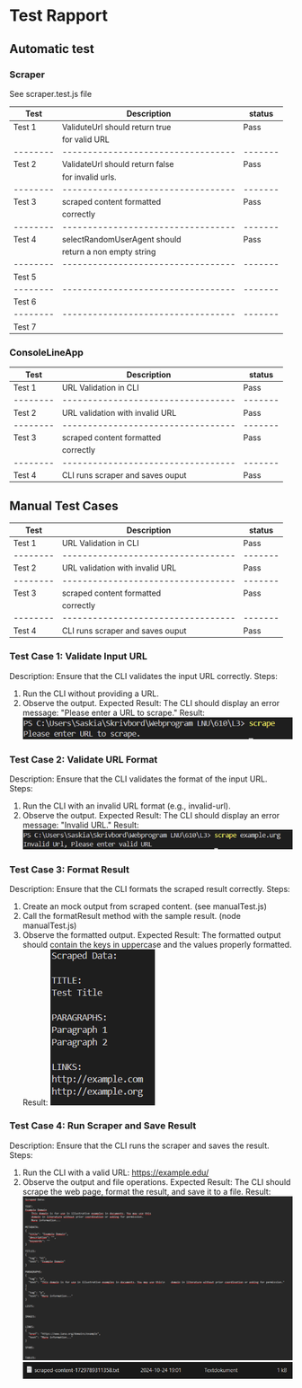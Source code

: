 # Test Rapport

## Automatic test

### Scraper 
See scraper.test.js file

| Test   | Description                      |status |
|--------|----------------------------------|-------|
| Test 1 | ValiduteUrl should return true   | Pass  |
|        | for valid URL                    |       |
|--------|----------------------------------|-------|
| Test 2 | ValidateUrl should return false  | Pass  |
|        | for invalid urls.                |       |
|--------|----------------------------------|-------|
| Test 3 | scraped content formatted        | Pass  |
|        | correctly                        |       |
|--------|----------------------------------|-------|
| Test 4 | selectRandomUserAgent should     | Pass  |
|        | return a non empty string        |       |
|--------|----------------------------------|-------|
| Test 5 |
|--------|----------------------------------|-------|
| Test 6 |
|--------|----------------------------------|-------|
| Test 7 |



### ConsoleLineApp
| Test   | Description                      | status|
|--------|----------------------------------|-------|
| Test 1 | URL Validation in CLI            | Pass  |
|--------|----------------------------------|-------|
| Test 2 | URL validation with invalid URL  | Pass  |
|--------|----------------------------------|-------|
| Test 3 | scraped content formatted        | Pass  |
|        | correctly                        |       |
|--------|----------------------------------|-------|
| Test 4 | CLI runs scraper and saves ouput | Pass  |




## Manual Test Cases

| Test   | Description                      | status|
|--------|----------------------------------|-------|
| Test 1 | URL Validation in CLI            | Pass  |
|--------|----------------------------------|-------|
| Test 2 | URL validation with invalid URL  | Pass  |
|--------|----------------------------------|-------|
| Test 3 | scraped content formatted        | Pass  |
|        | correctly                        |       |
|--------|----------------------------------|-------|
| Test 4 | CLI runs scraper and saves ouput | Pass  |

### Test Case 1: Validate Input URL
Description: Ensure that the CLI validates the input URL correctly.
Steps:
1. Run the CLI without providing a URL.
2. Observe the output.
Expected Result: The CLI should display an error message: "Please enter a URL to scrape."
Result:
![Test](./img/test1.png)

### Test Case 2: Validate URL Format
Description: Ensure that the CLI validates the format of the input URL.
Steps:
1. Run the CLI with an invalid URL format (e.g., invalid-url).
1. Observe the output.
Expected Result: The CLI should display an error message: "Invalid URL."
Result:
![Test](./img/test2.png)

### Test Case 3: Format Result
Description: Ensure that the CLI formats the scraped result correctly.
Steps:
1. Create an mock output from scraped content. (see manualTest.js)
2. Call the formatResult method with the sample result. (node manualTest.js)
3. Observe the formatted output.
Expected Result: The formatted output should contain the keys in uppercase and the values properly formatted.
Result:
![Test](/img/test3.png)

### Test Case 4: Run Scraper and Save Result
Description: Ensure that the CLI runs the scraper and saves the result.
Steps:
1. Run the CLI with a valid URL: https://example.edu/
2. Observe the output and file operations.
Expected Result: The CLI should scrape the web page, format the result, and save it to a file.
Result:
![Test](./img/test4.png)
![Test](./img/test5.png)